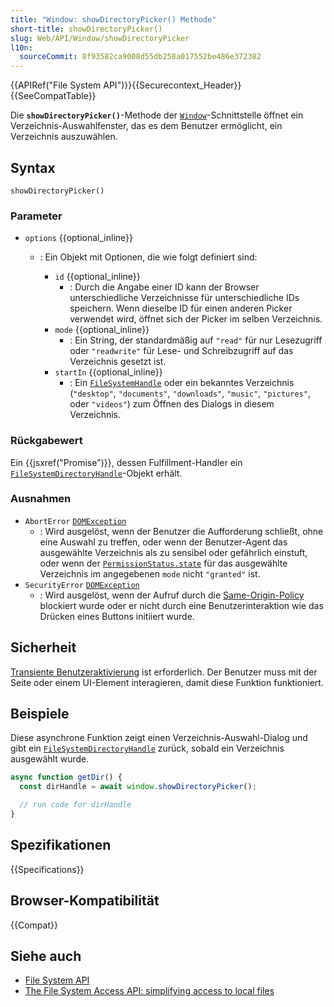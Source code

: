 ```yaml
---
title: "Window: showDirectoryPicker() Methode"
short-title: showDirectoryPicker()
slug: Web/API/Window/showDirectoryPicker
l10n:
  sourceCommit: 8f93582ca9008d55db258a017552be486e372382
---
```


{{APIRef("File System API")}}{{Securecontext_Header}}{{SeeCompatTable}}

Die **`showDirectoryPicker()`**-Methode der [`Window`](/de/docs/Web/API/Window)-Schnittstelle öffnet ein Verzeichnis-Auswahlfenster, das es dem Benutzer ermöglicht, ein Verzeichnis auszuwählen.

## Syntax

```js-nolint
showDirectoryPicker()
```

### Parameter

- `options` {{optional_inline}}

  - : Ein Objekt mit Optionen, die wie folgt definiert sind:

    - `id` {{optional_inline}}
      - : Durch die Angabe einer ID kann der Browser unterschiedliche Verzeichnisse für unterschiedliche IDs speichern. Wenn dieselbe ID für einen anderen Picker verwendet wird, öffnet sich der Picker im selben Verzeichnis.
    - `mode` {{optional_inline}}
      - : Ein String, der standardmäßig auf `"read"` für nur Lesezugriff oder `"readwrite"` für Lese- und Schreibzugriff auf das Verzeichnis gesetzt ist.
    - `startIn` {{optional_inline}}
      - : Ein [`FileSystemHandle`](/de/docs/Web/API/FileSystemHandle) oder ein bekanntes Verzeichnis (`"desktop"`, `"documents"`, `"downloads"`, `"music"`, `"pictures"`, oder `"videos"`) zum Öffnen des Dialogs in diesem Verzeichnis.

### Rückgabewert

Ein {{jsxref("Promise")}}, dessen Fulfillment-Handler ein [`FileSystemDirectoryHandle`](/de/docs/Web/API/FileSystemDirectoryHandle)-Objekt erhält.

### Ausnahmen

- `AbortError` [`DOMException`](/de/docs/Web/API/DOMException)
  - : Wird ausgelöst, wenn der Benutzer die Aufforderung schließt, ohne eine Auswahl zu treffen, oder wenn der Benutzer-Agent das ausgewählte Verzeichnis als zu sensibel oder gefährlich einstuft, oder wenn der [`PermissionStatus.state`](/de/docs/Web/API/PermissionStatus/state) für das ausgewählte Verzeichnis im angegebenen `mode` nicht `"granted"` ist.
- `SecurityError` [`DOMException`](/de/docs/Web/API/DOMException)
  - : Wird ausgelöst, wenn der Aufruf durch die [Same-Origin-Policy](/de/docs/Web/Security/Same-origin_policy) blockiert wurde oder er nicht durch eine Benutzerinteraktion wie das Drücken eines Buttons initiiert wurde.

## Sicherheit

[Transiente Benutzeraktivierung](/de/docs/Web/Security/User_activation) ist erforderlich. Der Benutzer muss mit der Seite oder einem UI-Element interagieren, damit diese Funktion funktioniert.

## Beispiele

Diese asynchrone Funktion zeigt einen Verzeichnis-Auswahl-Dialog und gibt ein [`FileSystemDirectoryHandle`](/de/docs/Web/API/FileSystemDirectoryHandle) zurück, sobald ein Verzeichnis ausgewählt wurde.

```js
async function getDir() {
  const dirHandle = await window.showDirectoryPicker();

  // run code for dirHandle
}
```

## Spezifikationen

{{Specifications}}

## Browser-Kompatibilität

{{Compat}}

## Siehe auch

- [File System API](/de/docs/Web/API/File_System_API)
- [The File System Access API: simplifying access to local files](https://developer.chrome.com/docs/capabilities/web-apis/file-system-access)
